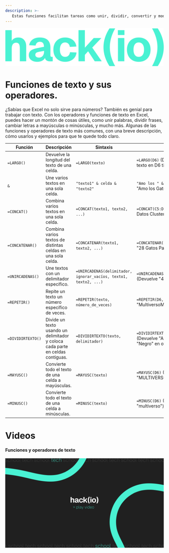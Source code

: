 ```yaml
---
description: >-
   Estas funciones facilitan tareas como unir, dividir, convertir y modificar textos en tus hojas de cálculo. 
---
```


<div style="text-align: center;">
  <img src="https://github.com/Hack-io-Data/Imagenes/blob/main/01-LogosHackio/logo_celeste@4x.png?raw=true" alt="esquema" />
</div>



# Funciones de texto y sus operadores. 


¿Sabías que Excel no solo sirve para números? También es genial para trabajar con texto. Con los operadores y funciones de texto en Excel, puedes hacer un montón de cosas útiles, como unir palabras, dividir frases, cambiar letras a mayúsculas o minúsculas, y mucho más. Algunas de las funciones y operadores de texto más comunes, con una breve descripción, cómo usarlos y ejemplos para que te quede todo claro. 


| Función             | Descripción                                                                                       | Sintaxis                                      | Ejemplo                                                    |
|---------------------|---------------------------------------------------------------------------------------------------|-----------------------------------------------|------------------------------------------------------------|
| `=LARGO()`          | Devuelve la longitud del texto de una celda.                                                      | `=LARGO(texto)`                               | `=LARGO(D6)` (Devuelve 10 si el texto en D6 tiene 10 caracteres) |
| `&`                 | Une varios textos en una sola celda.                                                              | `"texto1" & celda & "texto2"`                 | `"Amo los " & D3 & "!"` (Devuelve "Amo los Gatos Pardos!") |
| `=CONCAT()`         | Combina varios textos en una sola celda.                                                          | `=CONCAT(texto1, texto2, ...)`                | `=CONCAT(C5:D5)` (Devuelve "325 Datos Clusterizados")      |
| `=CONCATENAR()`     | Combina varios textos de distintas celdas en una sola celda.                                      | `=CONCATENAR(texto1, texto2, ...)`            | `=CONCATENAR(C3, D3)` (Devuelve "28 Gatos Pardos")         |
| `=UNIRCADENAS()`    | Une textos con un delimitador específico.                                                         | `=UNIRCADENAS(delimitador, ignorar_vacíos, texto1, texto2, ...)` | `=UNIRCADENAS("@", 1, C4, D4)` (Devuelve "420@Leche Entera") |
| `=REPETIR()`        | Repite un texto un número específico de veces.                                                    | `=REPETIR(texto, número_de_veces)`            | `=REPETIR(D6, 3)` (Devuelve "MultiversoMultiversoMultiverso") |
| `=DIVIDIRTEXTO()`   | Divide un texto usando un delimitador y coloca cada parte en celdas contiguas.                    | `=DIVIDIRTEXTO(texto, delimitador)`           | `=DIVIDIRTEXTO(D2, " ")` (Devuelve "Arroz" en una celda y "Negro" en otra celda contigua) |
| `=MAYUSC()`         | Convierte todo el texto de una celda a mayúsculas.                                                | `=MAYUSC(texto)`                              | `=MAYUSC(D6)` (Devuelve "MULTIVERSO")                      |
| `=MINUSC()`         | Convierte todo el texto de una celda a minúsculas.                                                | `=MINUSC(texto)`                              | `=MINUSC(D6)` (Devuelve "multiverso")                      |

# Videos

#### Funciones y operadores de texto
<div align="center">
  <a href="https://vimeo.com/969863773/8b79bd71db?share=copy">
    <img src="https://github.com/Hack-io-Data/Imagenes/blob/main/01-LogosHackio/Cabecera%20video%20Gitbook%20Hackio.png?raw=true" alt="Métodos listas" />
  </a>
</div>